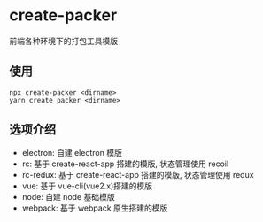 # create-packer

前端各种环境下的打包工具模版

## 使用

```shell
npx create-packer <dirname>
yarn create packer <dirname>
```

## 选项介绍

-   electron: 自建 electron 模版
-   rc: 基于 create-react-app 搭建的模版, 状态管理使用 recoil
-   rc-redux: 基于 create-react-app 搭建的模版, 状态管理使用 redux
-   vue: 基于 vue-cli(vue2.x)搭建的模版
-   node: 自建 node 基础模版
-   webpack: 基于 webpack 原生搭建的模版
